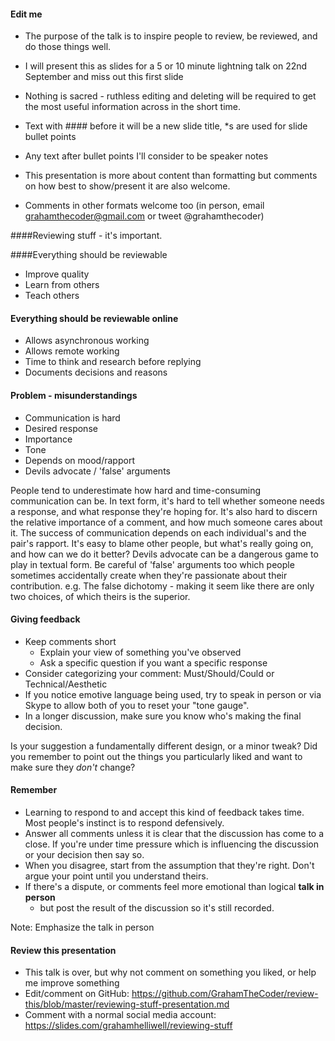 #### Edit me
* The purpose of the talk is to inspire people to review, be reviewed, and do those things well.
* I will present this as slides for a 5 or 10 minute lightning talk on 22nd September and miss out this first slide
* Nothing is sacred - ruthless editing and deleting will be required to get the most useful information across in the short time.

* Text with #### before it will be a new slide title, *s are used for slide bullet points
* Any text after bullet points I'll consider to be speaker notes
* This presentation is more about content than formatting but comments on how best to show/present it are also welcome.
* Comments in other formats welcome too (in person, email grahamthecoder@gmail.com or tweet @grahamthecoder)

####Reviewing stuff - it's important.

####Everything should be reviewable
* Improve quality
* Learn from others
* Teach others

#### Everything should be reviewable online
* Allows asynchronous working
* Allows remote working
* Time to think and research before replying
* Documents decisions and reasons

#### Problem - misunderstandings
* Communication is hard
* Desired response
* Importance
* Tone
* Depends on mood/rapport
* Devils advocate / 'false' arguments

People tend to underestimate how hard and time-consuming communication can be.
In text form, it's hard to tell whether someone needs a response, and what response they're hoping for.
It's also hard to discern the relative importance of a comment, and how much someone cares about it.
The success of communication depends on each individual's and the pair's rapport.
It's easy to blame other people, but what's really going on, and how can we do it better?
Devils advocate can be a dangerous game to play in textual form. Be careful of 'false' arguments too which people sometimes accidentally create when they're passionate about their contribution. e.g. The false dichotomy - making it seem like there are only two choices, of which theirs is the superior.

#### Giving feedback
* Keep comments short
  * Explain your view of something you've observed
  * Ask a specific question if you want a specific response
* Consider categorizing your comment: Must/Should/Could or Technical/Aesthetic
* If you notice emotive language being used, try to speak in person or via Skype to allow both of you to reset your "tone gauge".
* In a longer discussion, make sure you know who's making the final decision.

Is your suggestion a fundamentally different design, or a minor tweak? Did you remember to point out the things you particularly liked and want to make sure they *don't* change?

#### Remember
* Learning to respond to and accept this kind of feedback takes time. Most people's instinct is to respond defensively.
* Answer all comments unless it is clear that the discussion has come to a close. If you're under time pressure which is influencing the discussion or your decision then say so.
* When you disagree, start from the assumption that they're right. Don't argue your point until you understand theirs.
* If there's a dispute, or comments feel more emotional than logical **talk in person**
  * but post the result of the discussion so it's still recorded.

Note: Emphasize the talk in person


#### Review this presentation
* This talk is over, but why not comment on something you liked, or help me improve something
* Edit/comment on GitHub: https://github.com/GrahamTheCoder/review-this/blob/master/reviewing-stuff-presentation.md
* Comment with a normal social media account: https://slides.com/grahamhelliwell/reviewing-stuff
